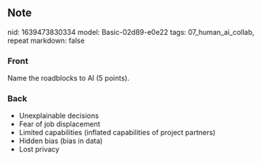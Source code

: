 ## Note
nid: 1639473830334
model: Basic-02d89-e0e22
tags: 07_human_ai_collab, repeat
markdown: false

### Front
Name the roadblocks to AI (5 points).

### Back
<ul><li>Unexplainable decisions</li><li>Fear of job displacement</li><li>Limited capabilities (inflated capabilities of project partners)</li><li>Hidden bias (bias in data)</li><li>Lost privacy</li></ul>
